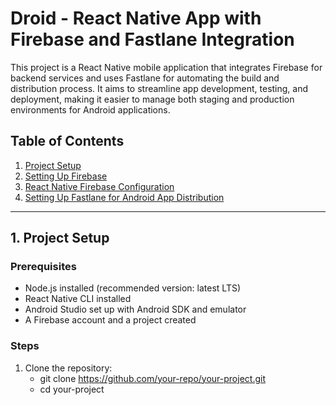 # Droid - React Native App with Firebase and Fastlane Integration

This project is a React Native mobile application that integrates Firebase for backend services and uses Fastlane for automating the build and distribution process. It aims to streamline app development, testing, and deployment, making it easier to manage both staging and production environments for Android applications.

## Table of Contents
1. [Project Setup](#project-setup)
2. [Setting Up Firebase](#setting-up-firebase)
3. [React Native Firebase Configuration](#react-native-firebase-configuration)
4. [Setting Up Fastlane for Android App Distribution](#setting-up-fastlane-for-android-app-distribution)

---

## 1. Project Setup

### Prerequisites
- Node.js installed (recommended version: latest LTS)
- React Native CLI installed
- Android Studio set up with Android SDK and emulator
- A Firebase account and a project created

### Steps
1. Clone the repository:   
   - git clone https://github.com/your-repo/your-project.git
   - cd your-project
